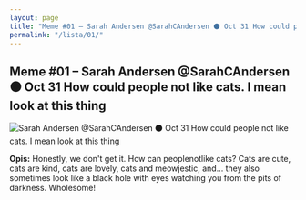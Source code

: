 ```yaml
---
layout: page
title: "Meme #01 – Sarah Andersen @SarahCAndersen ⚫ Oct 31 How could people not like cats. I mean look at this thing"
permalink: "/lista/01/"
---
```


## Meme #01 – Sarah Andersen @SarahCAndersen ⚫ Oct 31 How could people not like cats. I mean look at this thing

![Sarah Andersen @SarahCAndersen ⚫ Oct 31 How could people not like cats. I mean look at this thing](https://i.chzbgr.com/full/10441190144/hDC21B943/sarah-andersen-sarahcandersen-oct-31-could-people-not-like-cats-mean-look-at-this-thing)

**Opis:** Honestly, we don't get it. How can peoplenotlike cats? Cats are cute, cats are kind, cats are lovely, cats and meowjestic, and… they also sometimes look like a black hole with eyes watching you from the pits of darkness. Wholesome!

